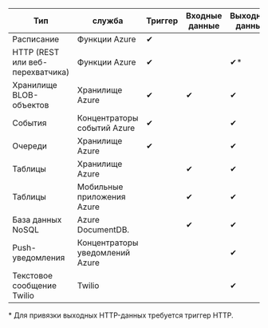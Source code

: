 | Тип | служба | Триггер | Входные данные | Выходные данные |
| --- | --- | --- | --- | --- |
| Расписание |Функции Azure |&#10004; | | |
| HTTP (REST или веб-перехватчика) |Функции Azure |&#10004; | |&#10004;\* |
| Хранилище BLOB-объектов |Хранилище Azure |&#10004; |&#10004; |&#10004; |
| События |Концентраторы событий Azure |&#10004; | |&#10004; |
| Очереди |Хранилище Azure |&#10004; | |&#10004; |
| Таблицы |Хранилище Azure | |&#10004; |&#10004; |
| Таблицы |Мобильные приложения Azure | |&#10004; |&#10004; |
| База данных NoSQL |Azure DocumentDB. | |&#10004; |&#10004; |
| Push-уведомления |Концентраторы уведомлений Azure | | |&#10004; |
| Текстовое сообщение Twilio |Twilio | | |&#10004; |

\* Для привязки выходных HTTP-данных требуется триггер HTTP.



<!--HONumber=Nov16_HO3-->


